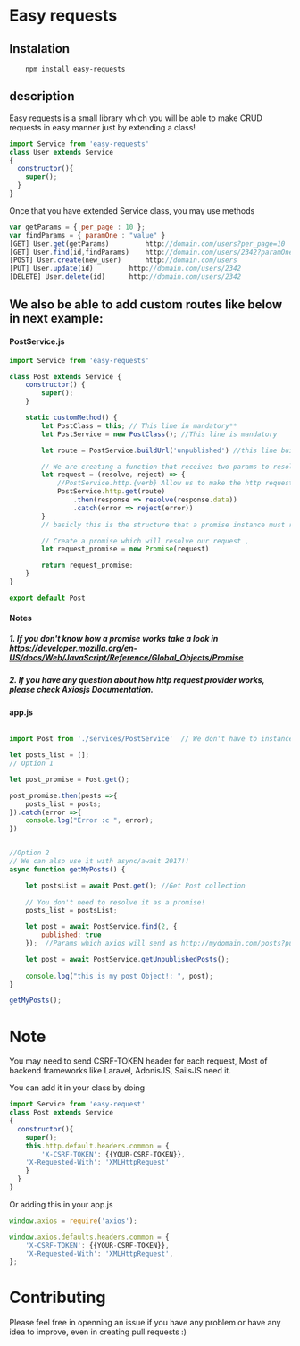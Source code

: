 # Easy requests

## Instalation
```
    npm install easy-requests
```

## description
Easy requests is a small library which you will be able to make CRUD requests in easy manner just by extending a class! 
```js
import Service from 'easy-requests'
class User extends Service
{
  constructor(){
    super();
  }
}
```
Once that you have extended Service class, you may use methods 
```js
var getParams = { per_page : 10 }; 
var findParams = { paramOne : "value" }
[GET] User.get(getParams)         http://domain.com/users?per_page=10
[GET] User.find(id,findParams)    http://domain.com/users/2342?paramOne=value 
[POST] User.create(new_user)      http://domain.com/users   
[PUT] User.update(id) 		  http://domain.com/users/2342		
[DELETE] User.delete(id)	  http://domain.com/users/2342

```
## We also be able to add custom routes like below in next example:

#### PostService.js
```js
import Service from 'easy-requests'

class Post extends Service {
	constructor() {
		super();
	}

	static customMethod() {
		let PostClass = this; // This line in mandatory**
		let PostService = new PostClass(); //This line is mandatory

		let route = PostService.buildUrl('unpublished') //this line build our full route returning something like http://localhost:8000/posts/unpublished/

		// We are creating a function that receives two params to resolve and reject a promise,
		let request = (resolve, reject) => {
			//PostService.http.{verb} Allow us to make the http request  using the verbs [GET|POST|DELETE|PUT] etc
			PostService.http.get(route)
				.then(response => resolve(response.data))
				.catch(error => reject(error))
		}
		// basicly this is the structure that a promise instance must receive which it will be declared below. 	

		// Create a promise which will resolve our request , 
		let request_promise = new Promise(request)

		return request_promise;
	}
}

export default Post
```

#### Notes
##### 1. If you don't know how a promise works take a look in https://developer.mozilla.org/en-US/docs/Web/JavaScript/Reference/Global_Objects/Promise
##### 2. If you have any question about how http request provider works, please check Axiosjs Documentation.

#### app.js
```js

import Post from './services/PostService'  // We don't have to instance our Class anymore! (Like in previous versions below 1.1.0) 

let posts_list = [];
// Option 1

let post_promise = Post.get();

post_promise.then(posts =>{
	posts_list = posts;
}).catch(error =>{
    console.log("Error :c ", error);
})


//Option 2
// We can also use it with async/await 2017!!
async function getMyPosts() {

	let postsList = await Post.get(); //Get Post collection
	
	// You don't need to resolve it as a promise!
	posts_list = postsList;

	let post = await PostService.find(2, {
		published: true 
	});  //Params which axios will send as http://mydomain.com/posts?published=true

	let post = await PostService.getUnpublishedPosts();
	
	console.log("this is my post Object!: ", post);
}

getMyPosts();
```

# Note

You may need to send CSRF-TOKEN header for each request, Most of backend frameworks like Laravel, AdonisJS, SailsJS need it.

You can add it in your class by doing

```js
import Service from 'easy-request'
class Post extends Service
{
  constructor(){
    super();
    this.http.default.headers.common = {
    	'X-CSRF-TOKEN': {{YOUR-CSRF-TOKEN}},
	'X-Requested-With': 'XMLHttpRequest'
    }
  }
}
```

Or adding this in your app.js

```js
window.axios = require('axios');

window.axios.defaults.headers.common = {
	'X-CSRF-TOKEN': {{YOUR-CSRF-TOKEN}},
	'X-Requested-With': 'XMLHttpRequest',
};
```

# Contributing

Please feel free in openning an issue if you have any problem or have any idea to improve, even in creating pull requests :)

